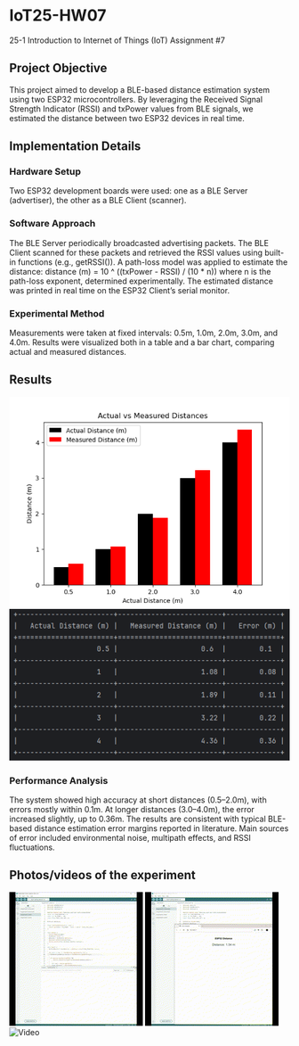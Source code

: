 # IoT25-HW07
25-1 Introduction to Internet of Things (IoT) Assignment #7

## Project Objective
This project aimed to develop a BLE-based distance estimation system using two ESP32 microcontrollers. By leveraging the Received Signal Strength Indicator (RSSI) and txPower values from BLE signals, we estimated the distance between two ESP32 devices in real time.

## Implementation Details
### Hardware Setup
Two ESP32 development boards were used: one as a BLE Server (advertiser), the other as a BLE Client (scanner).

### Software Approach
The BLE Server periodically broadcasted advertising packets.
The BLE Client scanned for these packets and retrieved the RSSI values using built-in functions (e.g., getRSSI()).
A path-loss model was applied to estimate the distance: distance (m) = 10 ^ ((txPower - RSSI) / (10 * n))
where n is the path-loss exponent, determined experimentally.
The estimated distance was printed in real time on the ESP32 Client’s serial monitor.

### Experimental Method
Measurements were taken at fixed intervals: 0.5m, 1.0m, 2.0m, 3.0m, and 4.0m.
Results were visualized both in a table and a bar chart, comparing actual and measured distances.

## Results
![Photo](Assignment7-Chart.png)
![Photo](Assignment7-Table.png)

### Performance Analysis
The system showed high accuracy at short distances (0.5–2.0m), with errors mostly within 0.1m.
At longer distances (3.0–4.0m), the error increased slightly, up to 0.36m.
The results are consistent with typical BLE-based distance estimation error margins reported in literature.
Main sources of error included environmental noise, multipath effects, and RSSI fluctuations.

## Photos/videos of the experiment
![Video](Assignment7.GIF)
![Video](Assignment7_Advanced1.GIF)
![Video](Assignment7_Advanced2.GIF)
